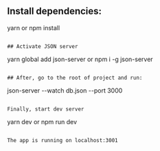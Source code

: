 


## Install dependencies:

yarn or npm install
```

## Activate JSON server
```
yarn global add json-server or npm i -g json-server
```

## After, go to the root of project and run:
```
json-server --watch db.json --port 3000
```

Finally, start dev server
```
yarn dev or npm run dev
```

The app is running on localhost:3001
